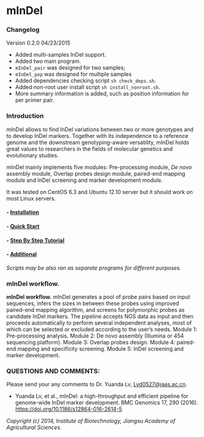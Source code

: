 # mInDel

### Changelog 
Version 0.2.0 04/23/2015

- Added multi-samples InDel support.
- Added two main program. 
 - `mInDel_pair` was designed for two samples;
 - `mInDel_pop` was designed for multiple samples
- Added dependencies checking script `sh check_deps.sh`.
- Added non-root user install script `sh install_nonroot.sh`.
- More summary information is added, such as position information for per primer pair.

### Introduction

mInDel allows to find InDel variations between two or more genotypes and to develop InDel markers. Together with its independence to a reference genome and the downstream genotyping-aware versatility, mInDel holds great values to researchers in the fields of molecular genetics and evolutionary studies. 

mInDel mainly implements five modules: Pre-processing module, *De novo* assembly module, Overlap probes design module, paired-end mapping module and InDel screening and marker development module. 

It was tested on CentOS 6.3 and Ubuntu 12.10 server but it should work on most Linux servers.

#### - [Installation](https://github.com/lyd0527/mInDel/blob/master/doc/Installation.md)
#### - [Quick Start](https://github.com/lyd0527/mInDel/blob/master/doc/Quick_start.md)
#### - [Step By Step Tutorial](https://github.com/lyd0527/mInDel/blob/master/doc/Step_by_step_tutorial.md) 
#### - [Additional](https://github.com/lyd0527/mInDel/blob/master/doc/Additional.md) 
*Scripts may be also ran as separate programs for different purposes.*

### mInDel workflow.

**mInDel workflow.** mInDel generates a pool of probe pairs based on input sequences, infers the sizes in between these probes using improved paired-end mapping algorithm, and screens for polymorphic probes as candidate InDel markers. The pipeline accepts NGS data as input and then proceeds automatically to perform several independent analyses, most of which can be selected or excluded according to the user’s needs. Module 1: Pre-processing analysis. Module 2: De novo assembly (Illumina or 454 sequencing platform). Module 3: Overlap probes design. Module 4: paired-end mapping and specificity screening. Module 5: InDel screening and marker development.

### QUESTIONS AND COMMENTS:
Please send your any comments to Dr. Yuanda Lv, Lyd0527@jaas.ac.cn.

* Yuanda Lv, et al., mInDel: a high-throughput and efficient pipeline for genome-wide InDel marker development. BMC Genomics 17, 290 (2016). https://doi.org/10.1186/s12864-016-2614-5

*Copyright (c) 2014, Institute of Biotechnology, Jiangsu Academy of Agricultural Sciences.*

